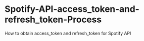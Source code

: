 # Spotify-API-access_token-and-refresh_token-Process
How to obtain access_token and refresh_token for Spotify API
